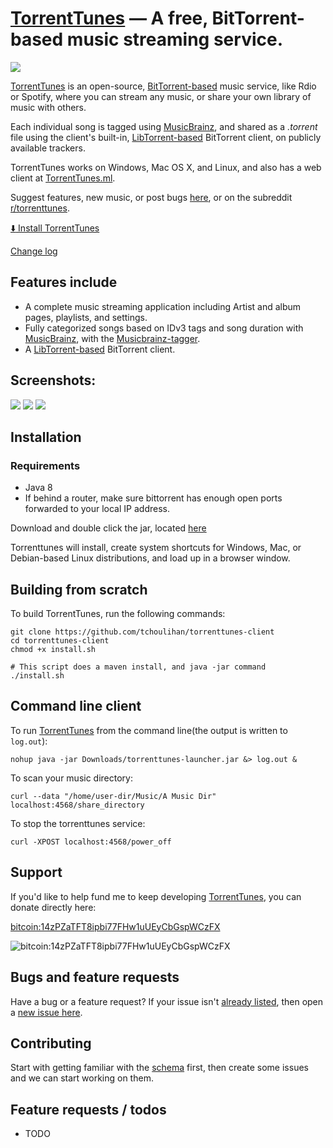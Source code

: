 [TorrentTunes](http://torrenttunes.ml) &mdash; A free, BitTorrent-based music streaming service.
==========
![](http://img.shields.io/version/0.7.1.png?color=green)


[TorrentTunes](http://torrenttunes.ml) is an open-source, [BitTorrent-based](https://en.wikipedia.org/wiki/BitTorrent) music service, like Rdio or Spotify, where you can stream any music, or share your own library of music with others.

Each individual song is tagged using [MusicBrainz](http://musicbrainz.org/), and shared as a *.torrent* file using the client's built-in, [LibTorrent-based](http://www.libtorrent.org/) BitTorrent client, on publicly available trackers.

TorrentTunes works on Windows, Mac OS X, and Linux, and also has a web client at [TorrentTunes.ml](http://torrenttunes.ml).

Suggest features, new music, or post bugs [here](https://github.com/tchoulihan/torrenttunes-client/issues/), or on the subreddit [r/torrenttunes](http://www.reddit.com/r/torrenttunes).

[:arrow_down: Install TorrentTunes](https://github.com/tchoulihan/torrenttunes-launcher/releases/download/1.0.0/torrenttunes-launcher.jar)

[Change log](https://github.com/tchoulihan/torrenttunes-client/releases)

## Features include
* A complete music streaming application including Artist and album pages, playlists, and settings.
* Fully categorized songs based on IDv3 tags and song duration with [MusicBrainz](http://musicbrainz.org/), with the [Musicbrainz-tagger](https://github.com/tchoulihan/musicbrainz-tagger).
* A [LibTorrent-based](http://www.libtorrent.org/) BitTorrent client.



## Screenshots:
<img src="http://i.imgur.com/vSA20Q5.png">
<img src="http://i.imgur.com/VGrtFSg.png">
<img src="http://i.imgur.com/j3OmWe8.png">



## Installation
### Requirements
- Java 8
- If behind a router, make sure bittorrent has enough open ports forwarded to your local IP address.

Download and double click the jar, located [here](https://github.com/tchoulihan/torrenttunes-launcher/releases/download/1.0.0/torrenttunes-launcher.jar)

Torrenttunes will install, create system shortcuts for Windows, Mac, or Debian-based Linux distributions, and load up in a browser window.

## Building from scratch

To build TorrentTunes, run the following commands:
```
git clone https://github.com/tchoulihan/torrenttunes-client
cd torrenttunes-client
chmod +x install.sh

# This script does a maven install, and java -jar command
./install.sh
```
## Command line client

To run [TorrentTunes](http://torrenttunes.ml) from the command line(the output is written to `log.out`):

`nohup java -jar Downloads/torrenttunes-launcher.jar &> log.out &`

To scan your music directory:

`curl --data "/home/user-dir/Music/A Music Dir" localhost:4568/share_directory`

To stop the torrenttunes service:

`curl -XPOST localhost:4568/power_off`

## Support 
If you'd like to help fund me to keep developing [TorrentTunes](http://torrenttunes.ml), you can donate directly here:

[bitcoin:14zPZaTFT8ipbi77FHw1uUEyCbGspWCzFX](bitcoin:14zPZaTFT8ipbi77FHw1uUEyCbGspWCzFX)

![bitcoin:14zPZaTFT8ipbi77FHw1uUEyCbGspWCzFX](http://i.imgur.com/RRGOvl2.png)

## Bugs and feature requests
Have a bug or a feature request? If your issue isn't [already listed](https://github.com/tchoulihan/torrenttunes-client/issues/), then open a [new issue here](https://github.com/tchoulihan/torrenttunes-client/issues/new).

## Contributing
Start with getting familiar with the [schema](http://ondras.zarovi.cz/sql/demo/?keyword=torrenttunes-client) first, then create some issues and we can start working on them. 


## Feature requests / todos
* TODO

